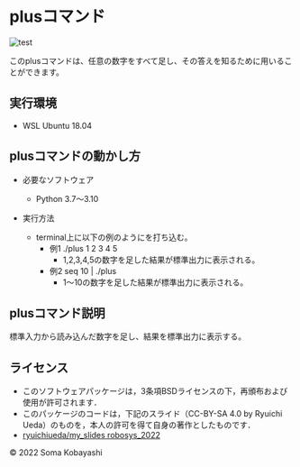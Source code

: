 # plusコマンド
![test](https://github.com/SomaKobayashi/robosys2022/actions/workflows/test.yml/badge.svg)

このplusコマンドは、任意の数字をすべて足し、その答えを知るために用いることができます。

## 実行環境

* WSL Ubuntu 18.04

## plusコマンドの動かし方

* 必要なソフトウェア
  * Python 3.7～3.10

* 実行方法
  * terminal上に以下の例のようにを打ち込む。
      * 例1 ./plus 1 2 3 4 5
        * 1,2,3,4,5の数字を足した結果が標準出力に表示される。
      * 例2 seq 10 | ./plus
        * 1～10の数字を足した結果が標準出力に表示される。

## plusコマンド説明

標準入力から読み込んだ数字を足し、結果を標準出力に表示する。

## ライセンス

* このソフトウェアパッケージは，3条項BSDライセンスの下，再頒布および使用が許可されます．
* このパッケージのコードは，下記のスライド（CC-BY-SA 4.0 by Ryuichi Ueda）のものを，本人の許可を得て自身の著作としたものです．
* [ryuichiueda/my_slides robosys_2022](https://github.com/ryuichiueda/my_slides/tree/master/robosys_2022)

© 2022 Soma Kobayashi

